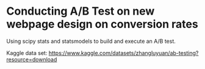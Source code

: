 # Conducting A/B Test on new webpage design on conversion rates

Using scipy stats and statsmodels to build and execute an A/B test.

Kaggle data set: https://www.kaggle.com/datasets/zhangluyuan/ab-testing?resource=download
